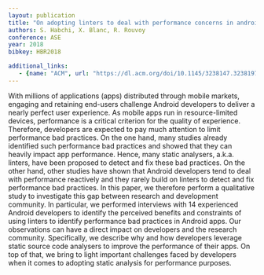 ```yaml
---
layout: publication
title: "On adopting linters to deal with performance concerns in android apps"
authors: S. Habchi, X. Blanc, R. Rouvoy
conference: ASE
year: 2018
bibkey: HBR2018

additional_links:
   - {name: "ACM", url: "https://dl.acm.org/doi/10.1145/3238147.3238197"}
---
```

With millions of applications (apps) distributed through mobile markets, engaging and retaining end-users challenge Android developers to deliver a nearly perfect user experience. As mobile apps run in resource-limited devices, performance is a critical criterion for the quality of experience. Therefore, developers are expected to pay much attention to limit performance bad practices. On the one hand, many studies already identified such performance bad practices and showed that they can heavily impact app performance. Hence, many static analysers, a.k.a. linters, have been proposed to detect and fix these bad practices. On the other hand, other studies have shown that Android developers tend to deal with performance reactively and they rarely build on linters to detect and fix performance bad practices. In this paper, we therefore perform a qualitative study to investigate this gap between research and development community. In particular, we performed interviews with 14 experienced Android developers to identify the perceived benefits and constraints of using linters to identify performance bad practices in Android apps. Our observations can have a direct impact on developers and the research community. Specifically, we describe why and how developers leverage static source code analysers to improve the performance of their apps. On top of that, we bring to light important challenges faced by developers when it comes to adopting static analysis for performance purposes.

